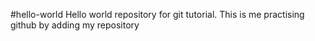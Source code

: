 #hello-world
Hello world repository for git tutorial.
This is me practising github by adding my repository